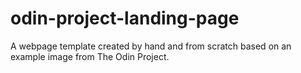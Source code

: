 # odin-project-landing-page

A webpage template created by hand and from scratch based on an example image from The Odin Project. 
